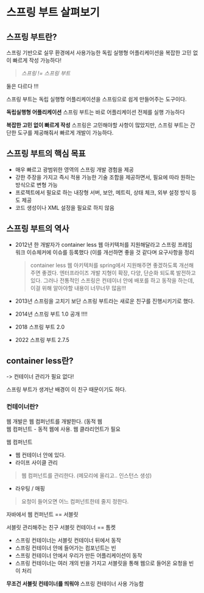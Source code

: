 # 스프링 부트 살펴보기
## 스프링 부트란?
스프링 기반으로 실무 환경에서 사용가능한 독립 실행형 어플리케이션을 복잡한 고민 없이 빠르게 작성 가능하다!

> *스프링 != 스프링 부트*

둘은 다르다 !!!

스프링 부트는 독립 실행형 어플리케이션을 스프링으로 쉽게 만들어주는 도구이다.

**독립실행형 어플리케이션**
스프링 부트는 바로 어플리케이션 전체를 실행 가능하다

**복잡한 고민 없이 빠르게 작성**
스프링은 고민해야할 사항이 많았지만, 스프링 부트는 간단한 도구를 제공해줘서 빠르게 개발이 가능하다.

## 스프링 부트의 핵심 목표
- 매우 빠르고 광범위한 영역의 스프링 개발 경험을 제공
- 강한 주장을 가지고 즉시 적용 가능한 기술 조합을 제공하면서, 필요에 따라 원하는 방식으로 변형 가능
- 프로젝트에서 필요로 하는 내장형 서버, 보안, 메트릭, 상태 체크, 외부 설정 방식 등도 제공
- 코드 생성이나 XML 설정을 필요로 하지 않음

## 스프링 부트의 역사

- 2012년 한 개발자가 container less 웹 아키텍처를 지원해달라고 스프링 프레임 워크 이슈체커에 이슈를 등록했다 (이를 개선하면 좋을 것 같다며 요구사항을 정리
  
  > container less 웹 아키텍처를 spring에서 지원해주면 좋겠하도록 개선해주면 좋겠다. 
  > 엔터프라이즈 개발 지형이 확장, 다양, 단순화 되도록 발전하고 있다. 
  > 그러나 전통적인 스프링은 컨테이너 안에 배포를 하고 동작을 하는데, 이걸 위해 알아야할 내용이 너무너무 많음!!!
  > 
  

- 2013년 스프링을 고치기 보단 스프링 부트라는 새로운 친구를 진행시키기로 했다.
- 2014년 스프링 부트 1.0 공개 !!!!
- 2018 스프링 부트 2.0
- 2022 스프링 부트 2.7.5 

## container less란?
-> 컨테이너 관리가 필요 없다!

스프링 부트가 생겨난 배경이 이 친구 때문이기도 하다.

### 컨테이너란?

웹 개발은 웹 컴퍼넌트를 개발한다. (동적 웹 <br/>
웹 컴퍼넌트 -  동적 웹에 사용. 웹 클라리언트가 필요 

웹 컴퍼넌트
- 웹 컨테이너 안에 있다.
- 라이프 사이클 관리
> 웹 컴퍼넌트를 관리한다. (메모리에 올리고.. 인스턴스 생성)
- 라우팅 / 매핑
> 요청이 들어오면 어느 컴퍼넌트한테 줄지 정한다.

자바에서 웹 컨퍼넌트 == 서블릿 

서블릿 관리해주는 친구 서블릿 컨테이너 == 톰켓


- 스프링 컨테이너는 서블릿 컨테이너 뒤에서 동작
- 스프링 컨테이너 안에 들어가는 컴포넌트는 빈
- 스프링 컨테이너 안에서 우리가 만든 어플리케이션이 동작
- 스프링 컨테이너는 여러 개의 빈을 가지고 서블릿을 통해 웹으로 들어온 요청을 빈이 처리


**무조건 서블릿 컨테이너를 띄워야** 스프링 컨테이너 사용 가능함


